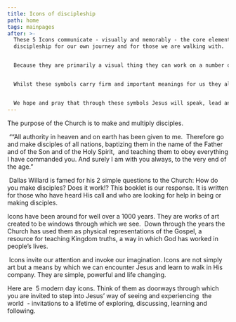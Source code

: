 ```yaml
---
title: Icons of discipleship
path: home
tags: mainpages
after: >-
  These 5 Icons communicate - visually and memorably - the core elements of
  discipleship for our own journey and for those we are walking with. 


  Because they are primarily a visual thing they can work on a number of levels - uniting the Church - regardless of age, experience, culture or knowledge. 


  Whilst these symbols carry firm and important meanings for us they also invite your personal response. They invite each of us to read the scriptures and explore the great depths that lie behind each of them. 


  We hope and pray that through these symbols Jesus will speak, lead and shape us to be the people He dreams we can become.
---
```

The purpose of the Church is to make and multiply disciples.

 ““All authority in heaven and on earth has been given to me.  Therefore go and make disciples of all nations, baptizing them in the name of the Father and of the Son and of the Holy Spirit,  and teaching them to obey everything I have commanded you. And surely I am with you always, to the very end of the age.”

 Dallas Willard is famed for his 2 simple questions to the Church: How do you make disciples? Does it work!? This booklet is our response. It is written for those who have heard His call and who are looking for help in being or making disciples.

Icons have been around for well over a 1000 years. They are works of art created to be windows through which we see.  Down through the years the Church has used them as physical representations of the Gospel, a resource for teaching Kingdom truths, a way in which God has worked in people’s lives.

 Icons invite our attention and invoke our imagination. Icons are not simply art but a means by which we can encounter Jesus and learn to walk in His company. They are simple, powerful and life changing. 

Here are  5 modern day icons. Think of them as doorways through which you are invited to step into Jesus’ way of seeing and experiencing  the world  - invitations to a lifetime of exploring, discussing, learning and following.
